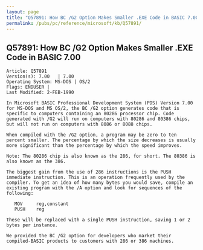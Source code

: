```yaml
---
layout: page
title: "Q57891: How BC /G2 Option Makes Smaller .EXE Code in BASIC 7.00"
permalink: /pubs/pc/reference/microsoft/kb/Q57891/
---
```


## Q57891: How BC /G2 Option Makes Smaller .EXE Code in BASIC 7.00

	Article: Q57891
	Version(s): 7.00   | 7.00
	Operating System: MS-DOS | OS/2
	Flags: ENDUSER |
	Last Modified: 2-FEB-1990
	
	In Microsoft BASIC Professional Development System (PDS) Version 7.00
	for MS-DOS and MS OS/2, the BC /G2 option generates code that is
	specific to computers containing an 80286 processor chip. Code
	generated with /G2 will run on computers with 80286 and 80386 chips,
	but will not run on computers with 8086 or 8088 chips.
	
	When compiled with the /G2 option, a program may be zero to ten
	percent smaller. The percentage by which the size decreases is usually
	more significant than the percentage by which the speed improves.
	
	Note: The 80286 chip is also known as the 286, for short. The 80386 is
	also known as the 386.
	
	The biggest gain from the use of 286 instructions is the PUSH
	immediate instruction. This is an operation frequently used by the
	compiler. To get an idea of how many bytes you would save, compile an
	existing program with the /A option and look for sequences of the
	following:
	
	   MOV     reg,constant
	   PUSH    reg
	
	These will be replaced with a single PUSH instruction, saving 1 or 2
	bytes per instance.
	
	We provided the BC /G2 option for developers who market their
	compiled-BASIC products to customers with 286 or 386 machines.
